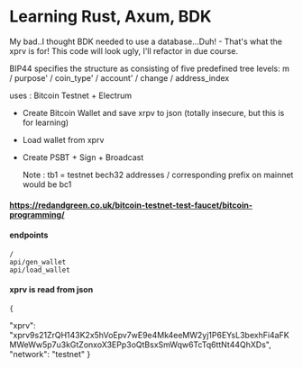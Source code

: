 # Learning Rust, Axum, BDK

My bad..I thought BDK needed to use a database...Duh! - That's what the xprv is for!
This code will look ugly, I'll refactor in due course.

BIP44 specifies the structure as consisting of five
predefined tree levels:
    m / purpose' / coin_type' / account' / change / address_index

uses : Bitcoin Testnet + Electrum

- Create Bitcoin Wallet and save xrpv to json (totally insecure, but this is for learning)
- Load wallet from xprv
- Create PSBT + Sign + Broadcast

  Note : tb1 = testnet bech32 addresses / corresponding prefix on mainnet would be bc1

#### https://redandgreen.co.uk/bitcoin-testnet-test-faucet/bitcoin-programming/

#### endpoints
    /
    api/gen_wallet
    api/load_wallet


#### xprv is read from json
    {
  "xprv": "xprv9s21ZrQH143K2x5hVoEpv7wE9e4Mk4eeMW2yj1P6EYsL3bexhFi4aFKMWeWw5p7u3kGtZonxoX3EPp3oQtBsxSmWqw6TcTq6ttNt44QhXDs",
  "network": "testnet"
}
